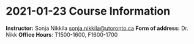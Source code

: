 # 2021-01-23 Course Information

**Instructor:** Sonja Nikkila <sonja.nikkila@utoronto.ca>
**Form of address:** Dr. Nikk
**Office Hours**: T1500-1600, F1600-1700

